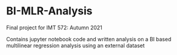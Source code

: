 # BI-MLR-Analysis
Final project for IMT 572: Autumn 2021

Contains jupyter notebook code and written analysis on a BI based multilinear regression analysis using an external dataset
